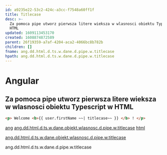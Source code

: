 ```yaml
---
id: a9235e22-53c2-424c-a3cc-f7548a60ff1f
title: Titlecase
desc: >-
  Za pomoca pipe utworz pierwsza litere wieksza w wlasnosci obiektu Typescript w
  HTML
updated: 1609113453170
created: 1608874872589
parent: 26f19359-a7af-4204-aca2-4066bc8b782b
children: []
fname: ang.dd.html.d.ts.w.dane.d.pipe.w.titlecase
hpath: ang.dd.html.d.ts.w.dane.d.pipe.w.titlecase
---
```

# Angular

## Za pomoca pipe utworz pierwsza litere wieksza w wlasnosci obiektu Typescript w HTML

```html
<p> Welcome <b>{{ user.firstName ~~| titlecase~~ }} </b> ! </p>
```

[ang](877a5690-f196-45fd-84eb-7b82aa629f61) [ang.dd.html.d.ts.w.dane.objekt.wlasnosc.d.pipe.w.titlecase](/404.html)
[html](80ee8633-a9ac-480b-a894-f95c09ebd00f)

[ang.dd.html.d.ts.w.dane.objekt.wlasnosc.d.pipe.w.titlecase](/404.html)

ang.dd.html.d.ts.w.dane.d.pipe.w.titlecase


